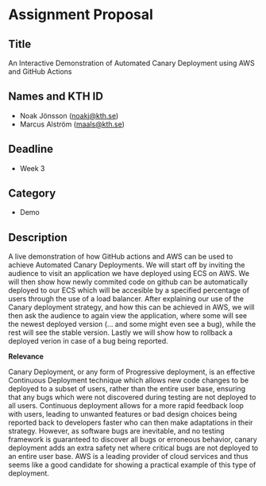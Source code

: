 # Assignment Proposal

## Title

An Interactive Demonstration of Automated Canary Deployment using AWS and GitHub Actions

## Names and KTH ID

  - Noak Jönsson (noakj@kth.se)
  - Marcus Alström (maals@kth.se)

## Deadline

- Week 3

## Category

- Demo

## Description
A live demonstration of how GitHub actions and AWS can be used to achieve Automated Canary Deployments.
We will start off by inviting the audience to visit an application we have deployed using ECS on AWS. 
We will then show how newly commited code on github can be automatically deployed to our ECS which will be accesible by a specified percentage of users through the use of a load balancer.
After explaining our use of the Canary deployment strategy, and how this can be achieved in AWS, we will then ask the audience to again view the application, where some will see the newest deployed version (... and some might even see a bug), while the rest will see the stable version.
Lastly we will show how to rollback a deployed verion in case of a bug being reported.

**Relevance**

Canary Deployment, or any form of Progressive deployment, is an effective Continuous Deployment technique which allows new code changes to be deployed to a subset of users, rather than the entire user base, ensuring that any bugs which were not discovered during testing are not deployed to all users.
Continuous deployment allows for a more rapid feedback loop with users, leading to unwanted features or bad design choices being reported back to developers faster who can then make adaptations in their strategy.
However, as software bugs are inevitable, and no testing framework is guaranteed to discover all bugs or erroneous behavior, canary deployment adds an extra safety net where critical bugs are not deployed to an entire user base.
AWS is a leading provider of cloud services and thus seems like a good candidate for showing a practical example of this type of deployment.
